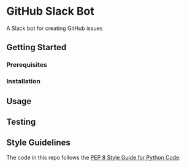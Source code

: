 # GitHub Slack Bot
A Slack bot for creating GitHub issues

## Getting Started

### Prerequisites

### Installation

## Usage

## Testing

## Style Guidelines
The code in this repo follows the [PEP 8 Style Guide for Python Code](https://www.python.org/dev/peps/pep-0008/).